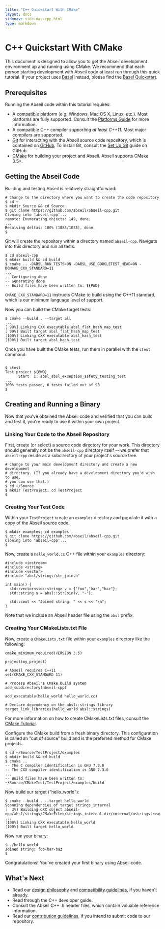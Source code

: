 ```yaml
---
title: "C++ Quickstart With CMake"
layout: docs
sidenav: side-nav-cpp.html
type: markdown
---
```


# C++ Quickstart With CMake

This document is designed to allow you to get the Abseil development
environment up and running using CMake. We recommend that each person starting
development with Abseil code at least run through this quick tutorial.  If your
project uses [Bazel](https://bazel.build/) instead, please find the
[Bazel Quickstart](/docs/cpp/quickstart).

## Prerequisites

Running the Abseil code within this tutorial requires:

* A compatible platform (e.g. Windows, Mac OS X, Linux, etc.). Most platforms
  are fully supported. Consult the
  [Platforms Guide](platforms/platforms) for more information.
* A compatible C++ compiler *supporting at least C++11*. Most major compilers
  are supported.
* [Git](https://git-scm.com/) for interacting with the Abseil source code
  repository, which is contained on [GitHub](http://github.com). To install Git,
  consult the [Set Up Git](https://help.github.com/articles/set-up-git/) guide
  on GitHub.
* [CMake](https://cmake.org/) for building your project and Abseil.  Abseil
  supports CMake 3.5+.

## Getting the Abseil Code

Building and testing Abseil is relatively straightforward:

```
# Change to the directory where you want to create the code repository
$ cd ~
$ mkdir Source && cd Source
$ git clone https://github.com/abseil/abseil-cpp.git
Cloning into 'abseil-cpp'...
remote: Enumerating objects: 149, done.
...
Resolving deltas: 100% (1083/1083), done.
$
```

Git will create the repository within a directory named `abseil-cpp`.
Navigate into this directory and run all tests:

```
$ cd abseil-cpp
$ mkdir build && cd build
$ cmake .. -DABSL_RUN_TESTS=ON -DABSL_USE_GOOGLETEST_HEAD=ON -DCMAKE_CXX_STANDARD=11
...
-- Configuring done
-- Generating done
-- Build files have been written to: ${PWD}
```

`CMAKE_CXX_STANDARD=11` instructs CMake to build using the C++11 standard, which
is our minimum language level of support.

Now you can build the CMake target tests:

```
$ cmake --build . --target all
...
[ 99%] Linking CXX executable absl_flat_hash_map_test
[ 99%] Built target absl_flat_hash_map_test
[100%] Linking CXX executable absl_hash_test
[100%] Built target absl_hash_test
```

Once you have built the CMake tests, run them in parallel with the `ctest`
command:

```

$ ctest
Test project ${PWD}
      Start  1: absl_absl_exception_safety_testing_test
...
100% tests passed, 0 tests failed out of 98
$
```

## Creating and Running a Binary

Now that you've obtained the Abseil code and verified that you can build and
test it, you're ready to use it within your own project.

### Linking Your Code to the Abseil Repository

First, create (or select) a source code directory for your work. This directory
should generally not be the `abseil-cpp` directory itself -- we prefer that
`abseil-cpp` reside as a subdirectory of your project's source tree.

```
# Change to your main development directory and create a new development
# directory. (If you already have a development directory you'd wish to use,
# you can use that.)
$ cd ~/Source
$ mkdir TestProject; cd TestProject
$
```

### Creating Your Test Code

Within your `TestProject` create an `examples` directory and populate it with a
copy of the Abseil source code.

```
$ mkdir examples; cd examples
$ git clone https://github.com/abseil/abseil-cpp.git
Cloning into 'abseil-cpp'...
$
```

Now, create a `hello_world.cc` C++ file within your `examples` directory:

```
#include <iostream>
#include <string>
#include <vector>
#include "absl/strings/str_join.h"

int main() {
  std::vector<std::string> v = {"foo","bar","baz"};
  std::string s = absl::StrJoin(v, "-");

  std::cout << "Joined string: " << s << "\n";
}
```

Note that we include an Abseil header file using the `absl` prefix.

### Creating Your CMakeLists.txt File

Now, create a `CMakeLists.txt` file within your `examples` directory like the following:

```
cmake_minimum_required(VERSION 3.5)

project(my_project)

# Abseil requires C++11
set(CMAKE_CXX_STANDARD 11)

# Process Abseil's CMake build system
add_subdirectory(abseil-cpp)

add_executable(hello_world hello_world.cc)

# Declare dependency on the absl::strings library
target_link_libraries(hello_world absl::strings)
```

For more information on how to create CMakeLists.txt files, consult the
[CMake Tutorial](https://cmake.org/cmake-tutorial/).

Configure the CMake build from a fresh binary directory. This configuration is
called an "out of source" build and is the preferred method for CMake projects.

```
$ cd ~/Source/TestProject/examples
$ mkdir build && cd build
$ cmake ..
-- The C compiler identification is GNU 7.3.0
-- The CXX compiler identification is GNU 7.3.0
...
-- Build files have been written to: ~/Source/CMakeTest/TestProject/examples/build
```

Now build our target ("hello_world"):

```
$ cmake --build . --target hello_world
Scanning dependencies of target strings_internal
[  3%] Building CXX object abseil-cpp/absl/strings/CMakeFiles/strings_internal.dir/internal/ostringstream.cc.o
...
[100%] Linking CXX executable hello_world
[100%] Built target hello_world
```

Now run your binary:

```
$ ./hello_world
Joined string: foo-bar-baz
$
```

Congratulations! You've created your first binary using Abseil code.

## What's Next

* Read our [design philosophy](/about/philosophy) and
  [compatibility guidelines](/about/compatibility), if
  you haven't already.
* Read through the C++ developer guide.
* Consult the Abseil C++ .h header files, which contain valuable reference
  information.
* Read our
  [contribution guidelines](/community/contribute), if
  you intend to submit code to our repository.
